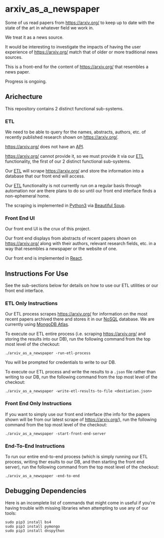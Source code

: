# arxiv_as_a_newspaper

Some of us read papers from https://arxiv.org/ to keep up to date with the state of the art in whatever field we work in. 

We treat it as a news source. 

It would be interesting to investigate the impacts of having the user experience of https://arxiv.org/ match that of older or more traditional news sources. 

This is a front-end for the content of https://arxiv.org/ that resembles a news paper. 

Progress is ongoing. 

## Arichecture

This repository contains 2 distinct functional sub-systems. 

### ETL

We need to be able to query for the names, abstracts, authors, etc. of recently published research shown on https://arxiv.org/.

https://arxiv.org/ does not have an [API](https://en.wikipedia.org/wiki/Representational_state_transfer).

https://arxiv.org/ cannot provide it, so we must provide it via our [ETL](https://en.wikipedia.org/wiki/Extract,_transform,_load) functionality, the first of our 2 distinct functional sub-systems.

Our [ETL](https://en.wikipedia.org/wiki/Extract,_transform,_load) will scrape https://arxiv.org/ and store the information into a database that our front end will access. 

Our [ETL](https://en.wikipedia.org/wiki/Extract,_transform,_load) functionality is not currently run on a regular basis through automation nor are there plans to do so until our front end interface finds a non-ephemeral home.

The scraping is implemented in [Python3](https://www.python.org/download/releases/3.0/) via [Beautiful Soup](https://en.wikipedia.org/wiki/Beautiful_Soup_(HTML_parser)).


### Front End UI

Our front end UI is the crux of this project. 

Our front end displays from abstracts of recent papers shown on https://arxiv.org/ along with their authors, relevant research fields, etc. in a way that resembles a newspaper or the website of one.

Our front end is implemented in [React](https://reactjs.org/). 

## Instructions For Use

See the sub-sections below for details on how to use our ETL utilities or our front end interface. 

### ETL Only Instructions

Our ETL process scrapes https://arxiv.org/ for information on the most recent papers archived there and stores it in our [NoSQL](https://en.wikipedia.org/wiki/NoSQL) database. We are currently using  [MongoDB Atlas](https://www.mongodb.com/cloud/atlas). 

To execute our ETL entire process (i.e. scraping https://arxiv.org/ and storing the results into our DB), run the following command from the top most level of the checkout:

```
./arxiv_as_a_newspaper -run-etl-process
```

You will be prompted for credentials to write to our DB.

To execute our ETL process and write the results to a `.json` file rather than writing to our DB, run the following command from the top most level of the checkout:

```
./arxiv_as_a_newspaper -write-etl-results-to-file <destiation.json>
```

### Front End Only Instructions

If you want to simply use our front end interface (the info for the papers shown will be from our latest scrape of https://arxiv.org/), run the following command from the top most level of the checkout:

```
./arxiv_as_a_newspaper -start-front-end-server
```

### End-To-End Instructions

To run our entire end-to-end process (which is simply running our ETL process, writing ther esults to our DB, and then starting the front end server), run the following command from the top most level of the checkout:

```
./arxiv_as_a_newspaper -end-to-end
```

## Debugging Dependencies

Here is an incomplete list of commands that might come in useful if you're having trouble with missing libraries when attempting to use any of our tools:

```
sudo pip3 install bs4
sudo pip3 install pymongo
sudo pip3 install dnspython
```

